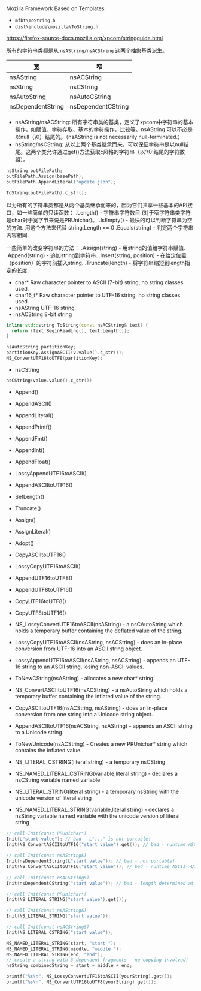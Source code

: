 #

Mozilla Framework Based on Templates

- `mfbt\ToString.h`
- `dist\include\mozilla\ToString.h`

https://firefox-source-docs.mozilla.org/xpcom/stringguide.html

所有的字符串类都是从 `nsAString/nsACString` 这两个抽象基类派生。

| 宽                 | 窄                  |
|-------------------|--------------------|
| nsAString         | nsACString         |
| nsString          | nsCString          |
| nsAutoString      | nsAutoCString      |
| nsDependentString | nsDependentCString |

- nsAString/nsACString: 所有字符串类的基类，定义了xpcom中字符串的基本操作，如赋值、字符存取、基本的字符操作，比较等。nsAString 可以不必是以null（\0）结尾的。（nsAString is not necessarily null-terminated.）
- nsString/nsCString: 从以上两个基类继承而来，可以保证字符串是以null结尾。这两个类允许通过get()方法获取c风格的字符串（以'\0'结尾的字符数组）。
```c++
nsString outFilePath;
outFilePath.Assign(basePath);
outFilePath.AppendLiteral("update.json");

ToString(outFilePath).c_str();
```
以为所有的字符串类都是从两个基类继承而来的，因为它们共享一些基本的API接口，如一些简单的只读函数：
.Length() - 字符串字符数目 (对于窄字符串类字符是char对于宽字节来说是PRUnichar)。
.IsEmpty() - 最快的可以判断字符串为空的方法. 用这个方法来代替 string.Length == 0
.Equals(string) - 判定两个字符串内容相同.

一些简单的改变字符串的方法：
.Assign(string) - 用string的值给字符串赋值.
.Append(string) - 追加string到字符串.
.Insert(string, position) - 在给定位置（position）的字符前插入string.
.Truncate(length) - 将字符串缩短到length指定的长度.

- char*
Raw character pointer to ASCII (7-bit) string, no string classes used.
- char16_t*
Raw character pointer to UTF-16 string, no string classes used.
- nsAString
UTF-16 string.
- nsACString
8-bit string
```c++
inline std::string ToString(const nsACString& text) {
  return {text.BeginReading(), text.Length()};
}

nsAutoString partitionKey;
partitionKey.AssignASCII(v.value().c_str());
NS_ConvertUTF16toUTF8(partitionKey);
```
- nsCString
```c++
nsCString(value.value().c_str())
```

- Append()

- AppendASCII()

- AppendLiteral()

- AppendPrintf()

- AppendFmt()

- AppendInt()

- AppendFloat()

- LossyAppendUTF16toASCII()

- AppendASCIItoUTF16()

- SetLength()

- Truncate()

- Assign()

- AssignLiteral()

- Adopt()

- CopyASCIItoUTF16()

- LossyCopyUTF16toASCII()

- AppendUTF16toUTF8()

- AppendUTF8toUTF16()

- CopyUTF16toUTF8()

- CopyUTF8toUTF16()


- NS_LossyConvertUTF16toASCII(nsAString) - a nsCAutoString which holds a temporary buffer containing the deflated value of the string.
- LossyCopyUTF16toASCII(nsAString, nsACString) - does an in-place conversion from UTF-16 into an ASCII string object.
- LossyAppendUTF16toASCII(nsAString, nsACString) - appends an UTF-16 string to an ASCII string, losing non-ASCII values.
- ToNewCString(nsAString) - allocates a new char* string.

- NS_ConvertASCIItoUTF16(nsACString) - a nsAutoString which holds a temporary buffer containing the inflated value of the string.
- CopyASCIItoUTF16(nsACString, nsAString) - does an in-place conversion from one string into a Unicode string object.
- AppendASCIItoUTF16(nsACString, nsAString) - appends an ASCII string to a Unicode string.
- ToNewUnicode(nsACString) - Creates a new PRUnichar* string which contains the inflated value.

- NS_LITERAL_CSTRING(literal string) - a temporary nsCString
- NS_NAMED_LITERAL_CSTRING(variable,literal string) - declares a nsCString variable named variable
- NS_LITERAL_STRING(literal string) - a temporary nsString with the unicode version of literal string
- NS_NAMED_LITERAL_STRING(variable,literal string) - declares a nsString variable named variable with the unicode version of literal string
```c++
// call Init(const PRUnichar*)
Init(L"start value"); // bad - L"..." is not portable!
Init(NS_ConvertASCIItoUTF16("start value").get()); // bad - runtime ASCII->UTF-16 conversion!
      
// call Init(const nsAString&)
Init(nsDependentString(L"start value")); // bad - not portable!
Init(NS_ConvertASCIItoUTF16("start value")); // bad - runtime ASCII->UTF-16 conversion!
      
// call Init(const nsACString&)
Init(nsDependentCString("start value")); // bad - length determined at runtime

// call Init(const PRUnichar*)
Init(NS_LITERAL_STRING("start value").get());

// call Init(const nsAString&)
Init(NS_LITERAL_STRING("start value"));

// call Init(const nsACString&)
Init(NS_LITERAL_CSTRING("start value"));

NS_NAMED_LITERAL_STRING(start, "start ");
NS_NAMED_LITERAL_STRING(middle, "middle ");
NS_NAMED_LITERAL_STRING(end, "end");
// create a string with 3 dependent fragments - no copying involved!
nsString combinedString = start + middle + end;

printf("%s\n", NS_LossyConvertUTF16toASCII(yourString).get());
printf("%s\n", NS_ConvertUTF16toUTF8(yourString).get());


```
